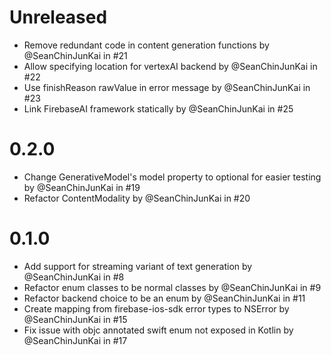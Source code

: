 # Unreleased
* Remove redundant code in content generation functions by @SeanChinJunKai in #21
* Allow specifying location for vertexAI backend by @SeanChinJunKai in #22
* Use finishReason rawValue in error message by @SeanChinJunKai in #23
* Link FirebaseAI framework statically by @SeanChinJunKai in #25

# 0.2.0
* Change GenerativeModel's model property to optional for easier testing by @SeanChinJunKai in #19
* Refactor ContentModality by @SeanChinJunKai in #20

# 0.1.0
* Add support for streaming variant of text generation by @SeanChinJunKai in #8
* Refactor enum classes to be normal classes by @SeanChinJunKai in #9
* Refactor backend choice to be an enum by @SeanChinJunKai in #11
* Create mapping from firebase-ios-sdk error types to NSError by @SeanChinJunKai in #15
* Fix issue with objc annotated swift enum not exposed in Kotlin by @SeanChinJunKai in #17
